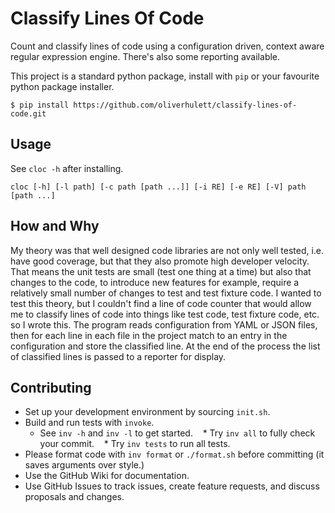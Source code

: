 # Classify Lines Of Code
Count and classify lines of code using a configuration driven, context aware regular expression engine.
There's also some reporting available.

This project is a standard python package, install with `pip` or your favourite python package installer.

```
$ pip install https://github.com/oliverhulett/classify-lines-of-code.git
```

## Usage

See `cloc -h` after installing.

```
cloc [-h] [-l path] [-c path [path ...]] [-i RE] [-e RE] [-V] path [path ...]
```


## How and Why

My theory was that well designed code libraries are not only well tested, i.e. have good coverage, but that they also promote high developer velocity.  That means the unit tests are small (test one thing at a time) but also that changes to the code, to introduce new features for example, require a relatively small number of changes to test and test fixture code.
I wanted to test this theory, but I couldn't find a line of code counter that would allow me to classify lines of code into things like test code, test fixture code, etc. so I wrote this.
The program reads configuration from YAML or JSON files, then for each line in each file in the project match to an entry in the configuration and store the classified line.  At the end of the process the list of classified lines is passed to a reporter for display.

## Contributing

* Set up your development environment by sourcing `init.sh`.
* Build and run tests with `invoke`.
    * See `inv -h` and `inv -l` to get started.
    * Try `inv all` to fully check your commit.
    * Try `inv tests` to run all tests.
* Please format code with `inv format` or `./format.sh` before committing (it saves arguments over style.)
* Use the GitHub Wiki for documentation.
* Use GitHub Issues to track issues, create feature requests, and discuss proposals and changes.
